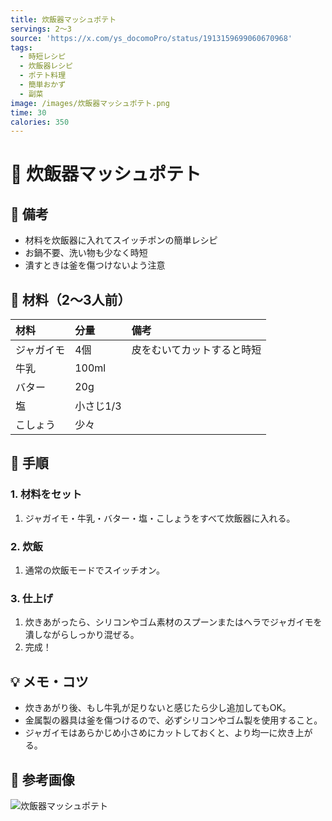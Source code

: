 ```yaml
---
title: 炊飯器マッシュポテト
servings: 2〜3
source: 'https://x.com/ys_docomoPro/status/1913159699060670968'
tags:
  - 時短レシピ
  - 炊飯器レシピ
  - ポテト料理
  - 簡単おかず
  - 副菜
image: /images/炊飯器マッシュポテト.png
time: 30
calories: 350
---
```


# 🍳 炊飯器マッシュポテト

## 📝 備考
- 材料を炊飯器に入れてスイッチポンの簡単レシピ
- お鍋不要、洗い物も少なく時短
- 潰すときは釜を傷つけないよう注意

## 🛒 材料（2〜3人前）
| 材料 | 分量 | 備考 |
|:---|:---|:---|
| ジャガイモ | 4個 | 皮をむいてカットすると時短 |
| 牛乳 | 100ml | |
| バター | 20g | |
| 塩 | 小さじ1/3 | |
| こしょう | 少々 | |

## 🥣 手順

### 1. 材料をセット
1. ジャガイモ・牛乳・バター・塩・こしょうをすべて炊飯器に入れる。

### 2. 炊飯
1. 通常の炊飯モードでスイッチオン。

### 3. 仕上げ
1. 炊きあがったら、シリコンやゴム素材のスプーンまたはヘラでジャガイモを潰しながらしっかり混ぜる。
2. 完成！

## 💡 メモ・コツ
- 炊きあがり後、もし牛乳が足りないと感じたら少し追加してもOK。
- 金属製の器具は釜を傷つけるので、必ずシリコンやゴム製を使用すること。
- ジャガイモはあらかじめ小さめにカットしておくと、より均一に炊き上がる。

## 📸 参考画像

![炊飯器マッシュポテト](/images/炊飯器マッシュポテト.png)
